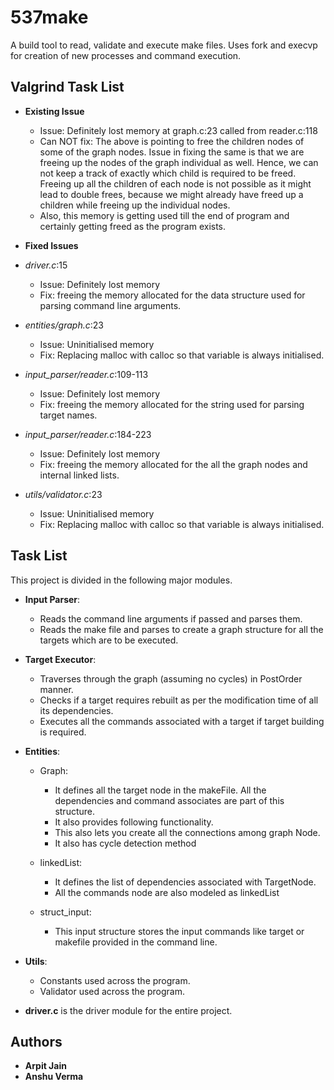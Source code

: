 # 537make

A build tool to read, validate and execute make files.
Uses fork and execvp for creation of new processes and command execution.

## Valgrind Task List

* **Existing Issue** 
    * Issue: Definitely lost memory at graph.c:23 called from reader.c:118
    * Can NOT fix: The above is pointing to free the children nodes of some of the graph nodes.
    Issue in fixing the same is that we are freeing up the nodes of the graph individual as well.
    Hence, we can not keep a track of exactly which child is required to be freed.
    Freeing up all the children of each node is not possible as it might lead to double frees,
    because we might already have freed up a children while freeing up the individual nodes.
    * Also, this memory is getting used till the end of program and certainly getting freed as the program exists.

* **Fixed Issues**

* *driver.c*:15 
    * Issue: Definitely lost memory
    * Fix: freeing the memory allocated for the data structure used for parsing command line arguments.
    
* *entities/graph.c*:23
    * Issue: Uninitialised memory
    * Fix: Replacing malloc with calloc so that variable is always initialised.
    
* *input_parser/reader.c*:109-113
    * Issue: Definitely lost memory
    * Fix: freeing the memory allocated for the string used for parsing target names.
    
* *input_parser/reader.c*:184-223 
    * Issue: Definitely lost memory
    * Fix: freeing the memory allocated for the all the graph nodes and internal linked lists.
    
* *utils/validator.c*:23
    * Issue: Uninitialised memory
    * Fix: Replacing malloc with calloc so that variable is always initialised.

## Task List

This project is divided in the following major modules.

* **Input Parser**: 
    * Reads the command line arguments if passed and parses them.
    * Reads the make file and parses to create a graph structure for all the targets which are to be executed.

* **Target Executor**:
    * Traverses through the graph (assuming no cycles) in PostOrder manner.
    * Checks if a target requires rebuilt as per the modification time of all its dependencies.
    * Executes all the commands associated with a target if target building is required.

* **Entities**:
    * Graph:
        * It defines all the target node in the makeFile. All the dependencies and command associates are part of this structure.
        * It also provides following functionality.
        * This also lets you create all the connections among graph Node.
        * It also has cycle detection method
    
    * linkedList:
        * It defines the list of dependencies associated with TargetNode.
        * All the commands node are also modeled as linkedList
    
    * struct_input:
        * This input structure stores the input commands like target or makefile provided in the command line.
    
* **Utils**: 
    * Constants used across the program.
    * Validator used across the program.

* **driver.c** is the driver module for the entire project.

## Authors

* **Arpit Jain**
* **Anshu Verma**
